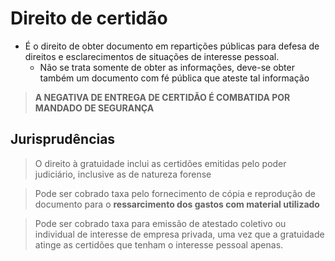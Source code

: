 # Direito de certidão
- É o direito de obter documento em repartições públicas para defesa de direitos e esclarecimentos de situações de interesse pessoal.
    - Não se trata somente de obter as informações, deve-se obter também um documento com fé pública que ateste tal informação

> **A NEGATIVA DE ENTREGA DE CERTIDÃO É COMBATIDA POR MANDADO DE SEGURANÇA**

## Jurisprudências
> O direito à gratuidade inclui as certidões emitidas pelo poder judiciário, inclusive as de natureza forense

> Pode ser cobrado taxa pelo fornecimento de cópia e reprodução de documento para o **ressarcimento dos gastos com material utilizado**

> Pode ser cobrado taxa para emissão de atestado coletivo ou individual de interesse de empresa privada, uma vez que a gratuidade atinge as certidões que tenham  o interesse pessoal apenas.
